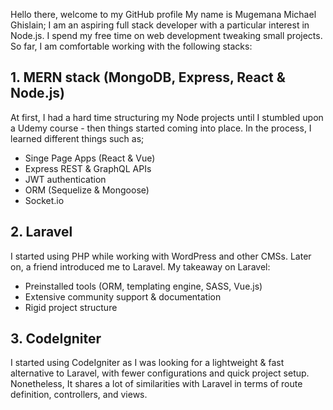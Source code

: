 Hello there, welcome to my GitHub profile
My name is Mugemana Michael Ghislain; I am an aspiring full stack developer with a particular interest in Node.js. I spend my free time on web development tweaking small projects. So far, I am comfortable working with the following stacks:

## 1. MERN stack (MongoDB, Express, React & Node.js)
At first, I had a hard time structuring my Node projects until I stumbled upon a Udemy course - then things started coming into place. In the process, I learned different things such as;

- Singe Page Apps (React & Vue)
- Express REST & GraphQL APIs
- JWT authentication
- ORM (Sequelize & Mongoose)
- Socket.io

## 2. Laravel
I started using PHP while working with WordPress and other CMSs. Later on, a friend introduced me to Laravel. My takeaway on Laravel:

- Preinstalled tools (ORM, templating engine, SASS, Vue.js)
- Extensive community support & documentation
- Rigid project structure

## 3. CodeIgniter
I started using CodeIgniter as I was looking for a lightweight & fast alternative to Laravel, with fewer configurations and quick project setup. Nonetheless, It shares a lot of similarities with Laravel in terms of route definition, controllers, and views.
